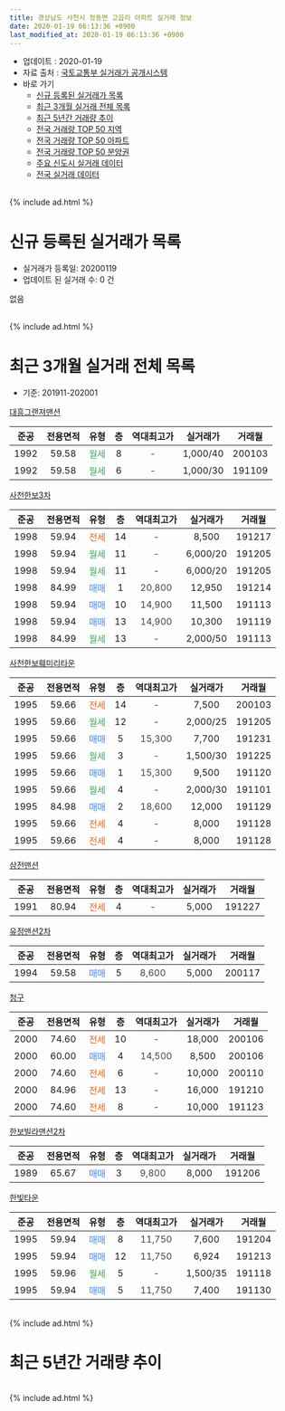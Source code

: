 ```yaml
---
title: 경상남도 사천시 정동면 고읍리 아파트 실거래 정보
date: 2020-01-19 06:13:36 +0900
last_modified_at: 2020-01-19 06:13:36 +0900
---
```


* 업데이트 : 2020-01-19
* 자료 출처 : [국토교통부 실거래가 공개시스템](http://rt.molit.go.kr)
* 바로 가기
    * [신규 등록된 실거래가 목록](#신규-등록된-실거래가-목록)
    * [최근 3개월 실거래 전체 목록](#최근-3개월-실거래-전체-목록)
    * [최근 5년간 거래량 추이](#최근-5년간-거래량-추이)
    * [전국 거래량 TOP 50 지역](https://apt-info.github.io/apt-trade-info/최근-3개월-전국에서-가장-거래가-많이-발생한-지역)
    * [전국 거래량 TOP 50 아파트](https://apt-info.github.io/apt-trade-info/최근-3개월-전국에서-가장-거래가-많이-발생한-아파트)
    * [전국 거래량 TOP 50 분양권](https://apt-info.github.io/apt-trade-info/최근-3개월-전국에서-가장-거래가-많이-발생한-분양권)
    * [주요 신도시 실거래 데이터](https://apt-info.github.io/apt-trade-info/주요-신도시)
    * [전국 실거래 데이터](https://apt-info.github.io/apt-trade-info/전국)
<br>
{% include ad.html %}
<br>

# 신규 등록된 실거래가 목록
* 실거래가 등록일: 20200119
* 업데이트 된 실거래 수: 0 건

없음

<br>
{% include ad.html %}
<br>

# 최근 3개월 실거래 전체 목록
* 기준: 201911-202001


[대흥그랜져맨션](https://search.naver.com/search.naver?query=%EA%B2%BD%EC%83%81%EB%82%A8%EB%8F%84+%EC%82%AC%EC%B2%9C%EC%8B%9C+%EC%A0%95%EB%8F%99%EB%A9%B4+%EA%B3%A0%EC%9D%8D%EB%A6%AC+%EB%8C%80%ED%9D%A5%EA%B7%B8%EB%9E%9C%EC%A0%B8%EB%A7%A8%EC%85%98)

|준공|전용면적|유형|층|역대최고가|실거래가|거래월|
|:---:|:---:|:---:|:---:|:---:|:---:|:---:|
|1992|59.58|<span style="color:#34a853">월세</span>|8|<span style="color:#444444">-</span>|1,000/40|200103|
|1992|59.58|<span style="color:#34a853">월세</span>|6|<span style="color:#444444">-</span>|1,000/30|191109|

[사천한보3차](https://search.naver.com/search.naver?query=%EA%B2%BD%EC%83%81%EB%82%A8%EB%8F%84+%EC%82%AC%EC%B2%9C%EC%8B%9C+%EC%A0%95%EB%8F%99%EB%A9%B4+%EA%B3%A0%EC%9D%8D%EB%A6%AC+%EC%82%AC%EC%B2%9C%ED%95%9C%EB%B3%B43%EC%B0%A8)

|준공|전용면적|유형|층|역대최고가|실거래가|거래월|
|:---:|:---:|:---:|:---:|:---:|:---:|:---:|
|1998|59.94|<span style="color:#ff5a00">전세</span>|14|<span style="color:#444444">-</span>|8,500|191217|
|1998|59.94|<span style="color:#34a853">월세</span>|11|<span style="color:#444444">-</span>|6,000/20|191205|
|1998|59.94|<span style="color:#34a853">월세</span>|11|<span style="color:#444444">-</span>|6,000/20|191205|
|1998|84.99|<span style="color:#4285f3">매매</span>|1|<span style="color:#444444">20,800</span>|12,950|191214|
|1998|59.94|<span style="color:#4285f3">매매</span>|10|<span style="color:#444444">14,900</span>|11,500|191113|
|1998|59.94|<span style="color:#4285f3">매매</span>|13|<span style="color:#444444">14,900</span>|10,300|191119|
|1998|84.99|<span style="color:#34a853">월세</span>|13|<span style="color:#444444">-</span>|2,000/50|191113|

[사천한보훼미리타운](https://search.naver.com/search.naver?query=%EA%B2%BD%EC%83%81%EB%82%A8%EB%8F%84+%EC%82%AC%EC%B2%9C%EC%8B%9C+%EC%A0%95%EB%8F%99%EB%A9%B4+%EA%B3%A0%EC%9D%8D%EB%A6%AC+%EC%82%AC%EC%B2%9C%ED%95%9C%EB%B3%B4%ED%9B%BC%EB%AF%B8%EB%A6%AC%ED%83%80%EC%9A%B4)

|준공|전용면적|유형|층|역대최고가|실거래가|거래월|
|:---:|:---:|:---:|:---:|:---:|:---:|:---:|
|1995|59.66|<span style="color:#ff5a00">전세</span>|14|<span style="color:#444444">-</span>|7,500|200103|
|1995|59.66|<span style="color:#34a853">월세</span>|12|<span style="color:#444444">-</span>|2,000/25|191205|
|1995|59.66|<span style="color:#4285f3">매매</span>|5|<span style="color:#444444">15,300</span>|7,700|191231|
|1995|59.66|<span style="color:#34a853">월세</span>|3|<span style="color:#444444">-</span>|1,500/30|191225|
|1995|59.66|<span style="color:#4285f3">매매</span>|1|<span style="color:#444444">15,300</span>|9,500|191120|
|1995|59.66|<span style="color:#34a853">월세</span>|4|<span style="color:#444444">-</span>|2,000/30|191101|
|1995|84.98|<span style="color:#4285f3">매매</span>|2|<span style="color:#444444">18,600</span>|12,000|191129|
|1995|59.66|<span style="color:#ff5a00">전세</span>|4|<span style="color:#444444">-</span>|8,000|191128|
|1995|59.66|<span style="color:#ff5a00">전세</span>|4|<span style="color:#444444">-</span>|8,000|191128|

[삼전맨션](https://search.naver.com/search.naver?query=%EA%B2%BD%EC%83%81%EB%82%A8%EB%8F%84+%EC%82%AC%EC%B2%9C%EC%8B%9C+%EC%A0%95%EB%8F%99%EB%A9%B4+%EA%B3%A0%EC%9D%8D%EB%A6%AC+%EC%82%BC%EC%A0%84%EB%A7%A8%EC%85%98)

|준공|전용면적|유형|층|역대최고가|실거래가|거래월|
|:---:|:---:|:---:|:---:|:---:|:---:|:---:|
|1991|80.94|<span style="color:#ff5a00">전세</span>|4|<span style="color:#444444">-</span>|5,000|191227|

[유정맨션2차](https://search.naver.com/search.naver?query=%EA%B2%BD%EC%83%81%EB%82%A8%EB%8F%84+%EC%82%AC%EC%B2%9C%EC%8B%9C+%EC%A0%95%EB%8F%99%EB%A9%B4+%EA%B3%A0%EC%9D%8D%EB%A6%AC+%EC%9C%A0%EC%A0%95%EB%A7%A8%EC%85%982%EC%B0%A8)

|준공|전용면적|유형|층|역대최고가|실거래가|거래월|
|:---:|:---:|:---:|:---:|:---:|:---:|:---:|
|1994|59.58|<span style="color:#4285f3">매매</span>|5|<span style="color:#444444">8,600</span>|5,000|200117|

[청구](https://search.naver.com/search.naver?query=%EA%B2%BD%EC%83%81%EB%82%A8%EB%8F%84+%EC%82%AC%EC%B2%9C%EC%8B%9C+%EC%A0%95%EB%8F%99%EB%A9%B4+%EA%B3%A0%EC%9D%8D%EB%A6%AC+%EC%B2%AD%EA%B5%AC)

|준공|전용면적|유형|층|역대최고가|실거래가|거래월|
|:---:|:---:|:---:|:---:|:---:|:---:|:---:|
|2000|74.60|<span style="color:#ff5a00">전세</span>|10|<span style="color:#444444">-</span>|18,000|200106|
|2000|60.00|<span style="color:#4285f3">매매</span>|4|<span style="color:#444444">14,500</span>|8,500|200106|
|2000|74.60|<span style="color:#ff5a00">전세</span>|6|<span style="color:#444444">-</span>|10,000|200110|
|2000|84.96|<span style="color:#ff5a00">전세</span>|13|<span style="color:#444444">-</span>|16,000|191210|
|2000|74.60|<span style="color:#ff5a00">전세</span>|8|<span style="color:#444444">-</span>|10,000|191123|

[한보빌라맨션2차](https://search.naver.com/search.naver?query=%EA%B2%BD%EC%83%81%EB%82%A8%EB%8F%84+%EC%82%AC%EC%B2%9C%EC%8B%9C+%EC%A0%95%EB%8F%99%EB%A9%B4+%EA%B3%A0%EC%9D%8D%EB%A6%AC+%ED%95%9C%EB%B3%B4%EB%B9%8C%EB%9D%BC%EB%A7%A8%EC%85%982%EC%B0%A8)

|준공|전용면적|유형|층|역대최고가|실거래가|거래월|
|:---:|:---:|:---:|:---:|:---:|:---:|:---:|
|1989|65.67|<span style="color:#4285f3">매매</span>|3|<span style="color:#444444">9,800</span>|8,000|191206|

[한빛타운](https://search.naver.com/search.naver?query=%EA%B2%BD%EC%83%81%EB%82%A8%EB%8F%84+%EC%82%AC%EC%B2%9C%EC%8B%9C+%EC%A0%95%EB%8F%99%EB%A9%B4+%EA%B3%A0%EC%9D%8D%EB%A6%AC+%ED%95%9C%EB%B9%9B%ED%83%80%EC%9A%B4)

|준공|전용면적|유형|층|역대최고가|실거래가|거래월|
|:---:|:---:|:---:|:---:|:---:|:---:|:---:|
|1995|59.94|<span style="color:#4285f3">매매</span>|8|<span style="color:#444444">11,750</span>|7,600|191204|
|1995|59.94|<span style="color:#4285f3">매매</span>|12|<span style="color:#444444">11,750</span>|6,924|191213|
|1995|59.96|<span style="color:#34a853">월세</span>|5|<span style="color:#444444">-</span>|1,500/35|191118|
|1995|59.94|<span style="color:#4285f3">매매</span>|5|<span style="color:#444444">11,750</span>|7,400|191130|


<br>
{% include ad.html %}
<br>

# 최근 5년간 거래량 추이


<div style="width:100%;">
    <canvas id="deal_progress" height="200"></canvas>
</div>

<script>
new Chart(document.getElementById("deal_progress"), {
    type: 'line',
    data: {
        labels: ['201501','201502','201503','201504','201505','201506','201507','201508','201509','201510','201511','201512','201601','201602','201603','201604','201605','201606','201607','201608','201609','201610','201611','201612','201701','201702','201703','201704','201705','201706','201707','201708','201709','201710','201711','201712','201801','201802','201803','201804','201805','201806','201807','201808','201809','201810','201811','201812','201901','201902','201903','201904','201905','201906','201907','201908','201909','201910','201911','201912','202001'],
        datasets: [{
            label: '매매',
            pointRadius: 1,
            data: [14, 14, 15, 8, 7, 16, 11, 10, 11, 17, 6, 11, 13, 8, 8, 8, 11, 10, 8, 14, 15, 8, 9, 6, 2, 18, 15, 6, 10, 6, 4, 12, 6, 5, 7, 5, 4, 3, 4, 7, 6, 2, 5, 3, 2, 2, 6, 9, 1, 2, 5, 3, 3, 3, 7, 4, 2, 3, 5, 5, 2],
            borderColor: "rgba(255, 201, 14, 1)",
            backgroundColor: "rgba(255, 201, 14, 0.5)",
            fill: false,
            lineTension: 0
        },{
            label: '전월세',
            pointRadius: 1,
            data: [10, 3, 8, 5, 8, 4, 3, 8, 5, 1, 6, 9, 6, 7, 6, 8, 11, 7, 3, 4, 7, 5, 6, 10, 6, 3, 4, 10, 5, 6, 2, 4, 4, 3, 8, 3, 5, 3, 2, 4, 5, 8, 7, 5, 4, 5, 3, 5, 4, 5, 5, 10, 8, 6, 11, 6, 7, 9, 7, 7, 4],
            borderColor: "rgba(0, 141, 185, 1)",
            backgroundColor: "rgba(0, 141, 185, 0.5)",
            fill: false,
            lineTension: 0
        }
        ]
    },
    options: {
        responsive: true,
        title: {
            display: false
        },
        tooltips: {
            mode: 'index',
            intersect: false
        },
        hover: {
            mode: 'nearest',
            intersect: true
        },
        scales: {
            xAxes: [{
                display: true,
                scaleLabel: {
                    display: true,
                    labelString: '년/월'
                }
            }],
            yAxes: [{
                display: true,
                ticks: {
                    suggestedMin: 0,
                },
                scaleLabel: {
                    display: true,
                    labelString: '실거래 수'
                }
            }]
        }
    }
});

</script>


<br>
{% include ad.html %}
<br>

